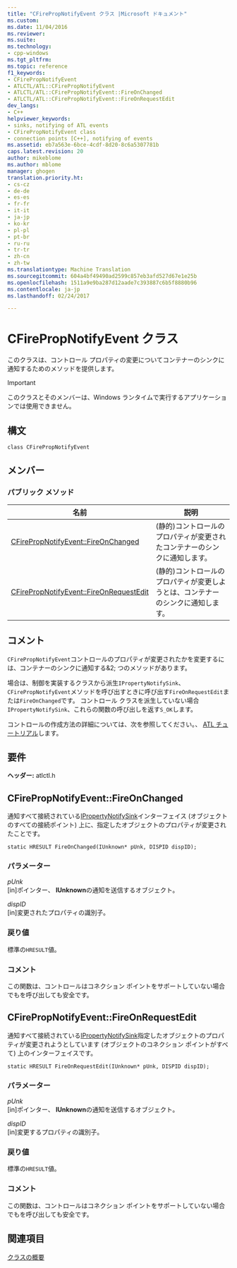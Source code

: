 ```yaml
---
title: "CFirePropNotifyEvent クラス |Microsoft ドキュメント"
ms.custom: 
ms.date: 11/04/2016
ms.reviewer: 
ms.suite: 
ms.technology:
- cpp-windows
ms.tgt_pltfrm: 
ms.topic: reference
f1_keywords:
- CFirePropNotifyEvent
- ATLCTL/ATL::CFirePropNotifyEvent
- ATLCTL/ATL::CFirePropNotifyEvent::FireOnChanged
- ATLCTL/ATL::CFirePropNotifyEvent::FireOnRequestEdit
dev_langs:
- C++
helpviewer_keywords:
- sinks, notifying of ATL events
- CFirePropNotifyEvent class
- connection points [C++], notifying of events
ms.assetid: eb7a563e-6bce-4cdf-8d20-8c6a5307781b
caps.latest.revision: 20
author: mikeblome
ms.author: mblome
manager: ghogen
translation.priority.ht:
- cs-cz
- de-de
- es-es
- fr-fr
- it-it
- ja-jp
- ko-kr
- pl-pl
- pt-br
- ru-ru
- tr-tr
- zh-cn
- zh-tw
ms.translationtype: Machine Translation
ms.sourcegitcommit: 604a4bf49490ad2599c857eb3afd527d67e1e25b
ms.openlocfilehash: 1511a9e9ba287d12aade7c393887c6b5f8880b96
ms.contentlocale: ja-jp
ms.lasthandoff: 02/24/2017

---
```

# <a name="cfirepropnotifyevent-class"></a>CFirePropNotifyEvent クラス
このクラスは、コントロール プロパティの変更についてコンテナーのシンクに通知するためのメソッドを提供します。  
  
> [!IMPORTANT]
>  このクラスとそのメンバーは、Windows ランタイムで実行するアプリケーションでは使用できません。  
  
## <a name="syntax"></a>構文  
  
```
class CFirePropNotifyEvent
```  
  
## <a name="members"></a>メンバー  
  
### <a name="public-methods"></a>パブリック メソッド  
  
|名前|説明|  
|----------|-----------------|  
|[CFirePropNotifyEvent::FireOnChanged](#fireonchanged)|(静的)コントロールのプロパティが変更されたコンテナーのシンクに通知します。|  
|[CFirePropNotifyEvent::FireOnRequestEdit](#fireonrequestedit)|(静的)コントロールのプロパティが変更しようとは、コンテナーのシンクに通知します。|  
  
## <a name="remarks"></a>コメント  
 `CFirePropNotifyEvent`コントロールのプロパティが変更されたかを変更するには、コンテナーのシンクに通知する&2; つのメソッドがあります。  
  
 場合は、制御を実装するクラスから派生`IPropertyNotifySink`、`CFirePropNotifyEvent`メソッドを呼び出すときに呼び出す`FireOnRequestEdit`または`FireOnChanged`です。 コントロール クラスを派生していない場合`IPropertyNotifySink`、これらの関数の呼び出しを返す`S_OK`します。  
  
 コントロールの作成方法の詳細については、次を参照してください。、 [ATL チュートリアル](../../atl/active-template-library-atl-tutorial.md)します。  
  
## <a name="requirements"></a>要件  
 **ヘッダー:** atlctl.h  
  
##  <a name="fireonchanged"></a>CFirePropNotifyEvent::FireOnChanged  
 通知すべて接続されている[IPropertyNotifySink](http://msdn.microsoft.com/library/windows/desktop/ms692638)インターフェイス (オブジェクトのすべての接続ポイント) 上に、指定したオブジェクトのプロパティが変更されたことです。  
  
```
static HRESULT FireOnChanged(IUnknown* pUnk, DISPID dispID);
```  
  
### <a name="parameters"></a>パラメーター  
 *pUnk*  
 [in]ポインター、 **IUnknown**の通知を送信するオブジェクト。  
  
 *dispID*  
 [in]変更されたプロパティの識別子。  
  
### <a name="return-value"></a>戻り値  
 標準の`HRESULT`値。  
  
### <a name="remarks"></a>コメント  
 この関数は、コントロールはコネクション ポイントをサポートしていない場合でもを呼び出しても安全です。  
  
##  <a name="fireonrequestedit"></a>CFirePropNotifyEvent::FireOnRequestEdit  
 通知すべて接続されている[IPropertyNotifySink](http://msdn.microsoft.com/library/windows/desktop/ms692638)指定したオブジェクトのプロパティが変更されようとしています (オブジェクトのコネクション ポイントがすべて) 上のインターフェイスです。  
  
```
static HRESULT FireOnRequestEdit(IUnknown* pUnk, DISPID dispID);
```  
  
### <a name="parameters"></a>パラメーター  
 *pUnk*  
 [in]ポインター、 **IUnknown**の通知を送信するオブジェクト。  
  
 *dispID*  
 [in]変更するプロパティの識別子。  
  
### <a name="return-value"></a>戻り値  
 標準の`HRESULT`値。  
  
### <a name="remarks"></a>コメント  
 この関数は、コントロールはコネクション ポイントをサポートしていない場合でもを呼び出しても安全です。  
  
## <a name="see-also"></a>関連項目  
 [クラスの概要](../../atl/atl-class-overview.md)

